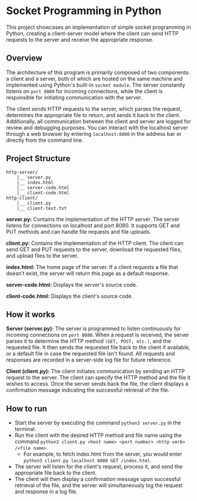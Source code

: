 # Socket Programming in Python

This project showcases an implementation of simple socket programming in Python, creating a client-server model where the client can send HTTP requests to the server and receive the appropriate response.

## Overview

The architecture of this program is primarily composed of two components: a client and a server, both of which are hosted on the same machine and implemented using Python's built-in `socket module`. The server constantly listens on `port 8080` for incoming connections, while the client is responsible for initiating communication with the server.

The client sends HTTP requests to the server, which parses the request, determines the appropriate file to return, and sends it back to the client. Additionally, all communication between the client and server are logged for review and debugging purposes. You can interact with the localhost server through a web browser by entering `localhost:8080` in the address bar or directly from the command line.

## Project Structure

```
http-server/
    |__ server.py
    |__ index.html
    |__ server-code.html
    |__ client-code.html
http-client/
    |__ client.py
    |__ client-text.txt
```

**server.py:** Contains the implementation of the HTTP server. The server listens for connections on localhost and port 8080. It supports GET and PUT methods and can handle file requests and file uploads.

**client.py:** Contains the implementation of the HTTP client. The client can send GET and PUT requests to the server, download the requested files, and upload files to the server.

**index.html:** The home page of the server. If a client requests a file that doesn't exist, the server will return this page as a default response.

**server-code.html:** Displays the server's source code.

**client-code.html:** Displays the client's source code.

## How it works

**Server (server.py):** The server is programmed to listen continuously for incoming connections on `port 8080`. When a request is received, the server parses it to determine the HTTP method `(GET, POST, etc.)`, and the requested file. It then sends the requested file back to the client if available, or a default file in case the requested file isn't found. All requests and responses are recorded in a server-side log file for future reference.

**Client (client.py):** The client initiates communication by sending an HTTP request to the server. The client can specify the HTTP method and the file it wishes to access. Once the server sends back the file, the client displays a confirmation message indicating the successful retrieval of the file.

## How to run

-   Start the server by executing the command `python3 server.py` in the terminal.
-   Run the client with the desired HTTP method and file name using the command `python3 client.py <host name> <port number> <http verb> /<file name>`.
    -   For example, to fetch index.html from the server, you would enter `python3 client.py localhost 8080 GET /index.html`.
-   The server will listen for the client's request, process it, and send the appropriate file back to the client.
-   The client will then display a confirmation message upon successful retrieval of the file, and the server will simultaneously log the request and response in a log file.
